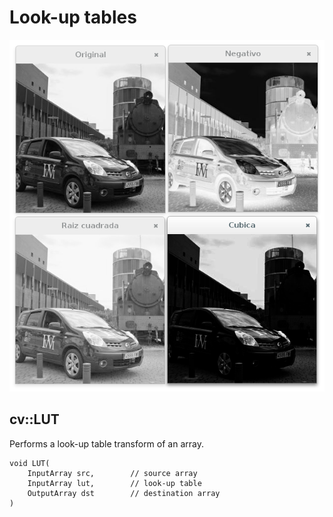 # Look-up tables

![Aplicación de look-up tables](screenshot/01.png)

##  cv::LUT

Performs a look-up table transform of an array.

```
void LUT(
    InputArray src,        // source array
    InputArray lut,        // look-up table
    OutputArray dst        // destination array
)
```

